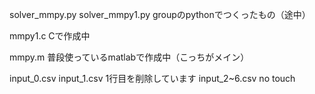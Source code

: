 solver_mmpy.py
solver_mmpy1.py
  groupのpythonでつくったもの（途中）
  
mmpy1.c
  Cで作成中
  
mmpy.m
  普段使っているmatlabで作成中（こっちがメイン）
  
input_0.csv
  input_1.csv
  1行目を削除しています
  input_2~6.csv
  no touch

